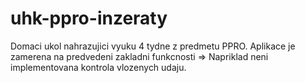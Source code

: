 # uhk-ppro-inzeraty
Domaci ukol nahrazujici vyuku 4 tydne z predmetu PPRO.
Aplikace je zamerena na predvedeni zakladni funkcnosti => Napriklad neni implementovana kontrola vlozenych udaju.
